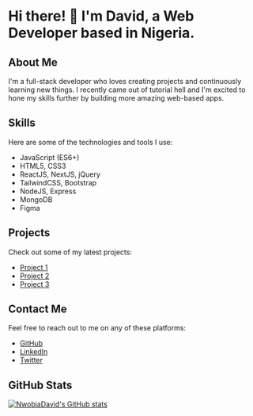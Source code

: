 # Hi there! 👋 I'm David, a Web Developer based in Nigeria.

## About Me
I'm a full-stack developer who loves creating projects and continuously learning new things. I recently came out of tutorial hell and I'm excited to hone my skills further by building more amazing web-based apps. 

## Skills
Here are some of the technologies and tools I use:

- JavaScript (ES6+)
- HTML5, CSS3
- ReactJS, NextJS, jQuery
- TailwindCSS, Bootstrap
- NodeJS, Express
- MongoDB
- Figma

## Projects
Check out some of my latest projects:

- [Project 1](https://notebook-nglu.onrender.com)
- [Project 2](https://aesthetic-boba-50acb6.netlify.app)
- [Project 3](https://secret-fkvw.onrender.com)

## Contact Me
Feel free to reach out to me on any of these platforms:

- [GitHub](https://github.com/NwobiaDavid)
- [LinkedIn](https://www.linkedin.com/in/nwobia-david-a17693237/)
- [Twitter](https://twitter.com/david_nwobia)

## GitHub Stats
[![NwobiaDavid's GitHub stats](https://github-readme-stats.vercel.app/api?username=NwobiaDavid&show_icons=true&hide=&title_color=0891b2&text_color=ffffff&icon_color=0891b2&bg_color=1c1917&hide_border=true&show_icons=true)](https://github.com/NwobiaDavid)
